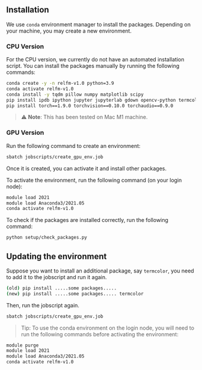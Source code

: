 ## Installation

We use `conda` environment manager to install the packages. Depending on your machine, you may create a new environment.

### CPU Version

For the CPU version, we currently do not have an automated installation script. You can install the packages manually by running the following commands:

```bash
conda create -y -n relfm-v1.0 python=3.9
conda activate relfm-v1.0
conda install -y tqdm pillow numpy matplotlib scipy
pip install ipdb ipython jupyter jupyterlab gdown opencv-python termcolor natsort
pip install torch==1.9.0 torchvision==0.10.0 torchaudio==0.9.0
```

> :warning: **Note**: This has been tested on Mac M1 machine.

### GPU Version

<!-- > **Important**: I noticed that on Lisa, you need to use job script to create an environment. Environment created on your login node probably would not work. Once the environment is created, you can activate it and install other packages. Use the following command to create an environment: -->

Run the following command to create an environment:
```bash
sbatch jobscripts/create_gpu_env.job
```

Once it is created, you can activate it and install other packages.

To activate the environment, run the following command (on your login node):
```sh
module load 2021
module load Anaconda3/2021.05
conda activate relfm-v1.0
```

To check if the packages are installed correctly, run the following command:
```sh
python setup/check_packages.py
```

<!-- Once the environment `relfm-v1.0` is created, activate it and install other packages.
Please follow the same instructions as above except use the apt CUDA version while installing `torch`.

For e.g., using CUDA 10.1, use:
```bash
pip install torch==1.8.1+cu101 torchvision==0.9.1+cu101 torchaudio==0.8.1 -f https://download.pytorch.org/whl/torch_stable.html
```
 -->

## Updating the environment

Suppose you want to install an additional package, say `termcolor`, you need to add it to the jobscript and run it again.
```bash
(old) pip install .....some packages.....
(new) pip install .....some packages..... termcolor
```
Then, run the jobscript again.
```bash
sbatch jobscripts/create_gpu_env.job
```


> Tip: To use the conda environment on the login node, you will need to run the following commands before activating the environment:

```bash
module purge
module load 2021
module load Anaconda3/2021.05
conda activate relfm-v1.0
```
